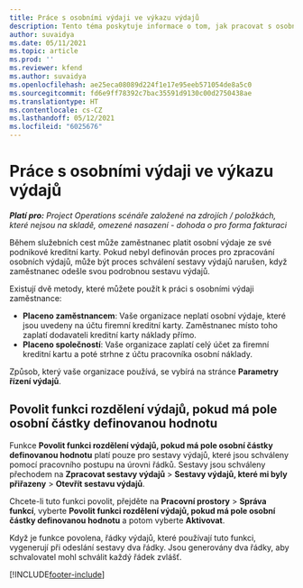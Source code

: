 ```yaml
---
title: Práce s osobními výdaji ve výkazu výdajů
description: Tento téma poskytuje informace o tom, jak pracovat s osobními výdaji vzniklým zaměstnancům při cestování za obchodními účely.
author: suvaidya
ms.date: 05/11/2021
ms.topic: article
ms.prod: ''
ms.reviewer: kfend
ms.author: suvaidya
ms.openlocfilehash: ae25eca08089d224f1e17e95eeb571054de8a5c0
ms.sourcegitcommit: fd6e9ff78392c7bac35591d9130c00d2750438ae
ms.translationtype: HT
ms.contentlocale: cs-CZ
ms.lasthandoff: 05/12/2021
ms.locfileid: "6025676"
---
```

# <a name="work-with-personal-expenses-on-an-expense-report"></a>Práce s osobními výdaji ve výkazu výdajů

_**Platí pro:** Project Operations scénáře založené na zdrojích / položkách, které nejsou na skladě, omezené nasazení - dohoda o pro forma fakturaci_

Během služebních cest může zaměstnanec platit osobní výdaje ze své podnikové kreditní karty. Pokud nebyl definován proces pro zpracování osobních výdajů, může být proces schválení sestavy výdajů narušen, když zaměstnanec odešle svou podrobnou sestavu výdajů.

Existují dvě metody, které můžete použít k práci s osobními výdaji zaměstnance:

  - **Placeno zaměstnancem**: Vaše organizace neplatí osobní výdaje, které jsou uvedeny na účtu firemní kreditní karty. Zaměstnanec místo toho zaplatí dodavateli kreditní karty náklady přímo. 
  - **Placeno společností**: Vaše organizace zaplatí celý účet za firemní kreditní kartu a poté strhne z účtu pracovníka osobní náklady.

Způsob, který vaše organizace používá, se vybírá na stránce **Parametry řízení výdajů**.


## <a name="enable-split-expense-function-when-personal-amount-field-has-value-defined"></a>Povolit funkci rozdělení výdajů, pokud má pole osobní částky definovanou hodnotu

Funkce **Povolit funkci rozdělení výdajů, pokud má pole osobní částky definovanou hodnotu** platí pouze pro sestavy výdajů, které jsou schváleny pomocí pracovního postupu na úrovni řádků. Sestavy jsou schváleny přechodem na **Zpracovat sestavy výdajů** > **Sestavy výdajů, které mi byly přiřazeny** > **Otevřít sestavu výdajů**. 

Chcete-li tuto funkci povolit, přejděte na **Pracovní prostory** > **Správa funkcí**, vyberte **Povolit funkci rozdělení výdajů, pokud má pole osobní částky definovanou hodnotu** a potom vyberte **Aktivovat**. 

Když je funkce povolena, řádky výdajů, které používají tuto funkci, vygenerují při odeslání sestavy dva řádky. Jsou generovány dva řádky, aby schvalovatel mohl schválit každý řádek zvlášť.


[!INCLUDE[footer-include](../includes/footer-banner.md)]

